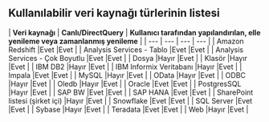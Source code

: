 ## <a name="list-of-available-data-source-types"></a>Kullanılabilir veri kaynağı türlerinin listesi
| **Veri kaynağı** | **Canlı/DirectQuery** | **Kullanıcı tarafından yapılandırılan, elle yenileme veya zamanlanmış yenileme** |
| --- | --- | --- | --- |
| Amazon Redshift |Evet |Evet |
| Analysis Services - Tablo |Evet |Evet |
| Analysis Services - Çok Boyutlu |Evet |Evet |
| Dosya |Hayır |Evet |
| Klasör |Hayır |Evet |
| IBM DB2 |Hayır |Evet |
| IBM Informix Veritabanı |Hayır |Evet |
| Impala |Evet |Evet |
| MySQL |Hayır |Evet |
| OData |Hayır |Evet |
| ODBC |Hayır |Evet |
| Oledb |Hayır |Evet |
| Oracle |Evet |Evet |
| PostgresSQL |Hayır |Evet |
| SAP BW |Evet |Evet |
| SAP HANA |Evet |Evet |
| SharePoint listesi (şirket içi) |Hayır |Evet |
| Snowflake |Evet |Evet |
| SQL Server |Evet |Evet |
| Sybase |Hayır |Evet |
| Teradata |Evet |Evet |
| Web |Hayır |Evet |

